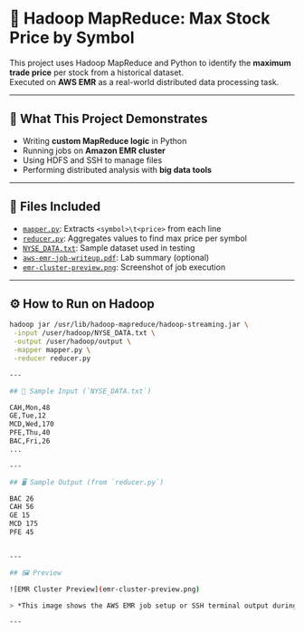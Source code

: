 # 🧮 Hadoop MapReduce: Max Stock Price by Symbol

This project uses Hadoop MapReduce and Python to identify the **maximum trade price** per stock from a historical dataset.  
Executed on **AWS EMR** as a real-world distributed data processing task.

---

## 🧠 What This Project Demonstrates

- Writing **custom MapReduce logic** in Python  
- Running jobs on **Amazon EMR cluster**  
- Using HDFS and SSH to manage files  
- Performing distributed analysis with **big data tools**

---

## 📁 Files Included

- [`mapper.py`](mapper.py): Extracts `<symbol>\t<price>` from each line  
- [`reducer.py`](reducer.py): Aggregates values to find max price per symbol  
- [`NYSE_DATA.txt`](NYSE_DATA.txt): Sample dataset used in testing  
- [`aws-emr-job-writeup.pdf`](aws-emr-job-writeup.pdf): Lab summary (optional)  
- [`emr-cluster-preview.png`](emr-cluster-preview.png): Screenshot of job execution  

---

## ⚙️ How to Run on Hadoop

```bash
hadoop jar /usr/lib/hadoop-mapreduce/hadoop-streaming.jar \
 -input /user/hadoop/NYSE_DATA.txt \
 -output /user/hadoop/output \
 -mapper mapper.py \
 -reducer reducer.py

---

## 📄 Sample Input (`NYSE_DATA.txt`)

CAH,Mon,48  
GE,Tue,12  
MCD,Wed,170  
PFE,Thu,40  
BAC,Fri,26
...  

---

## 🖥️ Sample Output (from `reducer.py`)

BAC 26
CAH 56
GE 15
MCD 175
PFE 45


---

## 🖼️ Preview

![EMR Cluster Preview](emr-cluster-preview.png)

> *This image shows the AWS EMR job setup or SSH terminal output during the Hadoop streaming job.*

---

